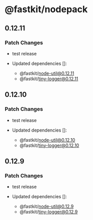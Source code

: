 # @fastkit/nodepack

## 0.12.11

### Patch Changes

- test release

- Updated dependencies []:
  - @fastkit/node-util@0.12.11
  - @fastkit/tiny-logger@0.12.11

## 0.12.10

### Patch Changes

- test release

- Updated dependencies []:
  - @fastkit/node-util@0.12.10
  - @fastkit/tiny-logger@0.12.10

## 0.12.9

### Patch Changes

- test release

- Updated dependencies []:
  - @fastkit/node-util@0.12.9
  - @fastkit/tiny-logger@0.12.9
